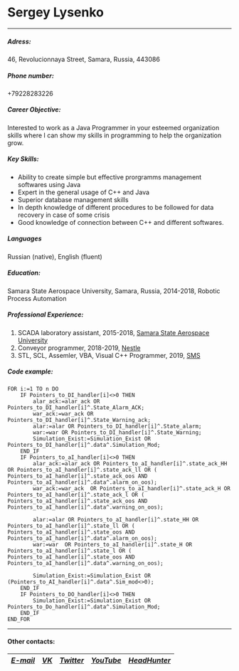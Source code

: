 # Sergey Lysenko
***
##### Adress:
46, Revolucionnaya Street,
Samara, Russia, 443086
##### Phone number:
+79228283226
##### Career Objective: 
Interested to work as a Java Programmer in your esteemed organization skills where I can show my skills in programming to help the organization grow.
##### Key Skills:
* Ability to create simple but effective prorgramms management softwares using Java
* Expert in the general usage of С++ and Java
* Superior database management skills
* In depth knowledge of different procedures to be followed for data recovery in case of some crisis
* Good knowledge of connection between C++ and different softwares.
##### Languages
Russian (native), English (fluent)
##### Education:
Samara State Aerospace University, Samara, Russia, 2014-2018,
Robotic Process Automation
##### Professional Experience:
1. SCADA laboratory assistant, 2015-2018, [Samara State Aerospace University](https://ssau.ru/)
1. Conveyor programmer, 2018-2019, [Nestle](https://www.nestle.ru/)
1. STL, SCL, Assemler, VBA, Visual C++ Programmer, 2019, [SMS](http://www.sms-automation.ru/)
##### Code example:
         

```
FOR i:=1 TO n DO
	IF Pointers_to_DI_handler[i]<>0 THEN
		alar_ack:=alar_ack OR Pointers_to_DI_handler[i]^.State_Alarm_ACK;
		war_ack:=war_ack OR Pointers_to_DI_handler[i]^.State_Warning_ack;
		alar:=alar OR Pointers_to_DI_handler[i]^.State_alarm;
		war:=war OR Pointers_to_DI_handler[i]^.State_Warning;
		Simulation_Exist:=Simulation_Exist OR Pointers_to_DI_handler[i]^.data^.Simulation_Mod;
	END_IF
	IF Pointers_to_aI_handler[i]<>0 THEN
		alar_ack:=alar_ack OR Pointers_to_aI_handler[i]^.state_ack_HH OR Pointers_to_aI_handler[i]^.state_ack_ll OR ( Pointers_to_aI_handler[i]^.state_ack_oos AND Pointers_to_aI_handler[i]^.data^.alarm_on_oos);
		war_ack:=war_ack  OR Pointers_to_aI_handler[i]^.state_ack_H OR Pointers_to_aI_handler[i]^.state_ack_l OR ( Pointers_to_aI_handler[i]^.state_ack_oos AND Pointers_to_aI_handler[i]^.data^.warning_on_oos);
	
		alar:=alar OR Pointers_to_aI_handler[i]^.state_HH OR Pointers_to_aI_handler[i]^.state_ll OR ( Pointers_to_aI_handler[i]^.state_oos AND Pointers_to_aI_handler[i]^.data^.alarm_on_oos);
		war:=war  OR Pointers_to_aI_handler[i]^.state_H OR Pointers_to_aI_handler[i]^.state_l OR ( Pointers_to_aI_handler[i]^.state_oos AND Pointers_to_aI_handler[i]^.data^.warning_on_oos);
		
		Simulation_Exist:=Simulation_Exist OR (Pointers_to_AI_handler[i]^.data^.Sim_mod<>0);
	END_IF
	IF Pointers_to_DO_handler[i]<>0 THEN
		Simulation_Exist:=Simulation_Exist OR Pointers_to_Do_handler[i]^.data^.Simulation_Mod;
	END_IF
END_FOR
```
---
#### Other contacts:
[*E-mail*](sergeysergeevichlysenko@mail.ru) | [*VK*](https://vk.com/id67893022) | [*Twitter*]()| [*YouTube*]() | [*HeadHunter*](https://samara.hh.ru/resume/79f43948ff05aea55f0039ed1f674a4a6f4733)|
---|---|---|---|---
